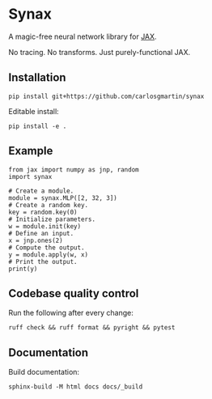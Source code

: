 # Synax

A magic-free neural network library for [JAX](https://github.com/jax-ml/jax).

No tracing. No transforms. Just purely-functional JAX.

## Installation

```shell
pip install git+https://github.com/carlosgmartin/synax
```

Editable install:

```shell
pip install -e .
```

## Example

```python3
from jax import numpy as jnp, random
import synax

# Create a module.
module = synax.MLP([2, 32, 3])
# Create a random key.
key = random.key(0)
# Initialize parameters.
w = module.init(key)
# Define an input.
x = jnp.ones(2)
# Compute the output.
y = module.apply(w, x)
# Print the output.
print(y)
```

## Codebase quality control

Run the following after every change:

```shell
ruff check && ruff format && pyright && pytest
```

## Documentation

Build documentation:

```shell
sphinx-build -M html docs docs/_build
```
